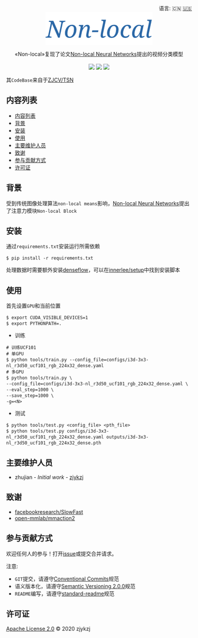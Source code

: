 <div align="right">
  语言:
    🇨🇳
  <a title="英语" href="./README.en.md">🇺🇸</a>
  <!-- <a title="俄语" href="../ru/README.md">🇷🇺</a> -->
</div>

 <div align="center"><a title="" href="https://github.com/ZJCV/Non-local"><img align="center" src="./imgs/Non-local.png"></a></div>

<p align="center">
  «Non-local»复现了论文<a title="" href="https://arxiv.org/abs/1711.079719">Non-local Neural Networks</a>提出的视频分类模型
<br>
<br>
  <a href="https://github.com/RichardLitt/standard-readme"><img src="https://img.shields.io/badge/standard--readme-OK-green.svg?style=flat-square"></a>
  <a href="https://conventionalcommits.org"><img src="https://img.shields.io/badge/Conventional%20Commits-1.0.0-yellow.svg"></a>
  <a href="http://commitizen.github.io/cz-cli/"><img src="https://img.shields.io/badge/commitizen-friendly-brightgreen.svg"></a>
</p>

其`CodeBase`来自于[ZJCV/TSN](https://github.com/ZJCV/TSN)

## 内容列表

- [内容列表](#内容列表)
- [背景](#背景)
- [安装](#安装)
- [使用](#使用)
- [主要维护人员](#主要维护人员)
- [致谢](#致谢)
- [参与贡献方式](#参与贡献方式)
- [许可证](#许可证)

## 背景

受到传统图像处理算法`non-local means`影响，[Non-local Neural Networks](https://arxiv.org/abs/1608.00859)提出了注意力模块`Non-local Block`

## 安装

通过`requirements.txt`安装运行所需依赖

```
$ pip install -r requirements.txt
```

处理数据时需要额外安装[denseflow](https://github.com/open-mmlab/denseflow)，可以在[innerlee/setup](https://github.com/innerlee/setup)中找到安装脚本

## 使用

首先设置`GPU`和当前位置

```
$ export CUDA_VISIBLE_DEVICES=1
$ export PYTHONPATH=.
```

* 训练

```
# 训练UCF101
# 单GPU
$ python tools/train.py --config_file=configs/i3d-3x3-nl_r3d50_ucf101_rgb_224x32_dense.yaml
# 多GPU
$ python tools/train.py \
--config_file=configs/i3d-3x3-nl_r3d50_ucf101_rgb_224x32_dense.yaml \
--eval_step=1000 \
--save_step=1000 \
-g=<N>
```

* 测试

```
$ python tools/test.py <config_file> <pth_file>
$ python tools/test.py configs/i3d-3x3-nl_r3d50_ucf101_rgb_224x32_dense.yaml outputs/i3d-3x3-nl_r3d50_ucf101_rgb_224x32_dense.pth
```

## 主要维护人员

* zhujian - *Initial work* - [zjykzj](https://github.com/zjykzj)

## 致谢

* [ facebookresearch/SlowFast](https://github.com/facebookresearch/SlowFast)
* [open-mmlab/mmaction2](https://github.com/open-mmlab/mmaction2)

## 参与贡献方式

欢迎任何人的参与！打开[issue](https://github.com/ZJCV/Non-local/issues)或提交合并请求。

注意:

* `GIT`提交，请遵守[Conventional Commits](https://www.conventionalcommits.org/en/v1.0.0-beta.4/)规范
* 语义版本化，请遵守[Semantic Versioning 2.0.0](https://semver.org)规范
* `README`编写，请遵守[standard-readme](https://github.com/RichardLitt/standard-readme)规范

## 许可证

[Apache License 2.0](LICENSE) © 2020 zjykzj